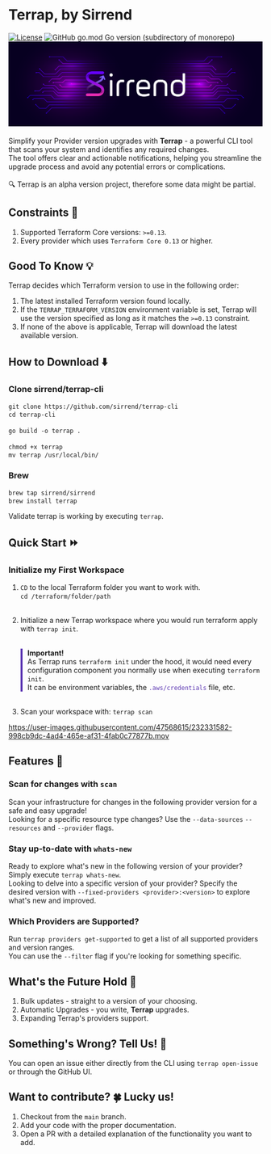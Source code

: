 # Terrap, by Sirrend
[![License](https://img.shields.io/badge/License-Apache_2.0-blue.svg)](https://opensource.org/licenses/Apache-2.0)  ![GitHub go.mod Go version (subdirectory of monorepo)](https://img.shields.io/github/go-mod/go-version/sirrend/terrap-cli?filename=go.mod)</br>
<img src="./docs/terrap-cover.png"/>
</br></br>
Simplify your Provider version upgrades with **Terrap** - a powerful CLI tool that scans your system and identifies any required changes. </br>
The tool offers clear and actionable notifications, helping you streamline the upgrade process and avoid any potential errors or complications.</br></br>
🔍 Terrap is an alpha version project, therefore some data might be partial.

## Constraints 🧱
1. Supported Terraform Core versions: `>=0.13`.
2. Every provider which uses `Terraform Core 0.13` or higher.

## Good To Know 💡
Terrap decides which Terraform version to use in the following order:
1. The latest installed Terraform version found locally.
2. If the `TERRAP_TERRAFORM_VERSION` environment variable is set, Terrap will use the version specified as long as it matches the `>=0.13` constraint.
3. If none of the above is applicable, Terrap will download the latest available version.

## How to Download ⬇️
### Clone sirrend/terrap-cli
```shell
git clone https://github.com/sirrend/terrap-cli
cd terrap-cli

go build -o terrap .

chmod +x terrap
mv terrap /usr/local/bin/
```

### Brew
```shell
brew tap sirrend/sirrend
brew install terrap
```

Validate terrap is working by executing `terrap`.

## Quick Start ⏩

### Initialize my First Workspace
1. `CD` to the local Terraform folder you want to work with.</br>
   `cd /terraform/folder/path`</br></br>

2. Initialize a new Terrap workspace where you would run terraform apply with `terrap init`.</br></br>

    <div style="border-left: 4px solid #5C37B2; padding-left: 10px;">
    <strong>Important!</strong> </br>
    As Terrap runs <code>terraform init</code> under the hood, it would need every configuration component you normally use when executing <code>terraform init</code>.</br>
    It can be environment variables, the <code style="color: #5C37B2">.aws/credentials</code> file, etc.
    </div></br>


3. Scan your workspace with: `terrap scan`

https://user-images.githubusercontent.com/47568615/232331582-998cb9dc-4ad4-465e-af31-4fab0c77877b.mov

## Features 🚀
### Scan for changes with `scan`
Scan your infrastructure for changes in the following provider version for a safe and easy upgrade!</br>
Looking for a specific resource type changes? Use the `--data-sources` `--resources` and `--provider` flags.

### Stay up-to-date with `whats-new`
Ready to explore what's new in the following version of your provider? Simply execute `terrap whats-new`.</br>
Looking to delve into a specific version of your provider? Specify the desired version with `--fixed-providers <provider>:<version>` to explore what's new and improved.

### Which Providers are Supported?
Run `terrap providers get-supported` to get a list of all supported providers and version ranges.</br>
You can use the `--filter` flag if you're looking for something specific.


## What's the Future Hold 🔮
1. Bulk updates - straight to a version of your choosing.
2. Automatic Upgrades - you write, **Terrap** upgrades.
3. Expanding Terrap's providers support.

## Something's Wrong? Tell Us! 🚨
You can open an issue either directly from the CLI using `terrap open-issue` or through the GitHub UI.

## Want to contribute? 🍀 Lucky us!
1. Checkout from the `main` branch.
2. Add your code with the proper documentation.
3. Open a PR with a detailed explanation of the functionality you want to add.



